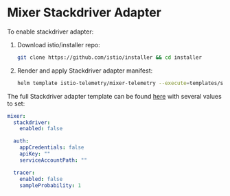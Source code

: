 # Mixer Stackdriver Adapter

To enable stackdriver adapter:

1.  Download istio/installer repo:

    ```bash
    git clone https://github.com/istio/installer && cd installer
    ```

1.  Render and apply Stackdriver adapter manifest:

    ```bash
    helm template istio-telemetry/mixer-telemetry --execute=templates/stackdriver.yaml -f global.yaml --set mixer.adapters.stackdriver.enabled=true --namespace istio-system | kubectl apply -f -
    ```

The full Stackdriver adapter template can be found [here](https://github.com/istio/installer/blob/master/istio-telemetry/mixer-telemetry/templates/stackdriver.yaml) with several values to set:

```yaml
mixer:
  stackdriver:
    enabled: false

  auth:
    appCredentials: false
    apiKey: ""
    serviceAccountPath: ""

  tracer:
    enabled: false
    sampleProbability: 1
```
